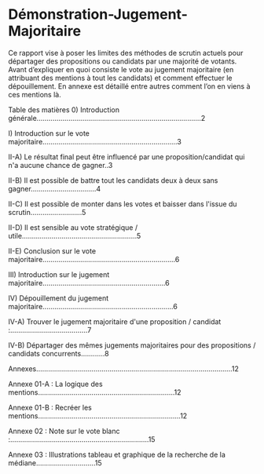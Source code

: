 # Démonstration-Jugement-Majoritaire

Ce rapport vise à poser les limites des méthodes de scrutin actuels pour départager des propositions ou candidats par une majorité de votants. Avant d’expliquer en quoi consiste le vote au jugement majoritaire (en attribuant des mentions à tout les candidats) et comment effectuer le dépouillement.
En annexe est détaillé entre autres comment l’on en viens à ces mentions là.

Table des matières
0) Introduction générale...................................................................................2

I) Introduction sur le vote majoritaire....................................................................3

 II-A) Le résultat final peut être influencé par une proposition/candidat qui n'a aucune chance de gagner..3

II-B) Il est possible de battre tout les candidats deux à deux sans gagner.................................4

II-C) Il est possible de monter dans les votes et baisser dans l'issue du scrutin..........................5

II-D) Il est sensible au vote stratégique / utile..........................................................5

II-E) Conclusion sur le vote majoritaire...................................................................6

III) Introduction sur le jugement majoritaire..............................................................6

IV) Dépouillement du jugement majoritaire..................................................................6

IV-A) Trouver le jugement majoritaire d'une proposition / candidat :.......................................7

IV-B) Départager des mêmes jugements majoritaires pour des propositions / candidats concurrents............8

Annexes...................................................................................................12

Annexe 01-A : La logique des mentions.....................................................................12

Annexe 01-B : Recréer les mentions........................................................................12

Annexe 02 : Note sur le vote blanc :......................................................................15

Annexe 03 : Illustrations tableau et graphique de la recherche de la médiane..............................15
